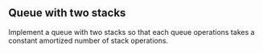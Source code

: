 ## Queue with two stacks

Implement a queue with two stacks so that each queue operations takes a constant amortized number of stack operations.